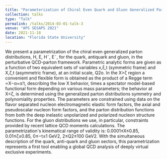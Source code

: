 ```yaml
---
title: "Parameterization of Chiral Even Quark and Gluon Generalized Parton Distributions"
collection: talks
type: "Talk"
permalink: /talks/2014-03-01-talk-3
venue: "APS SESAPS 2021"
date: 2021-11-18
location: "Florida State University"
---
```


We present a parametrization of the chiral even generalized parton distributions, H, E, H˜, E˜, for the quark, antiquark and gluon, in the perturbative QCD-parton framework. Parametric analytic forms are given as a function of two equivalent sets of variables x,ξ,t (symmetric frame) and X,ζ,t (asymmetric frame), at an initial scale, Q2o. In the X>ζ region a convenient and flexible form is obtained as the product of a Regge term ∝X−α+α′t, describing the low X behavior, times a spectator model-based functional form depending on various mass parameters; the behavior at X<ζ, is determined using the generalized parton distributions symmetry and polynomiality properties. The parameters are constrained using data on the flavor separated nucleon electromagnetic elastic form factors, the axial and pseudoscalar nucleon form factors, and the parton distribution functions from both the deep inelastic unpolarized and polarized nucleon structure functions. For the gluon distributions we use, in particular, constraints provided by recent lattice QCD moments calculations. The parametrization's kinematical range of validity is: 0.0001≤X≤0.85, 0.01≤ζ≤0.85, 0≤−t≤1 GeV2, 2≤Q2≤100 GeV2. With the simultaneous description of the quark, anti-quark and gluon sectors, this parametrization represents a first tool enabling a global QCD analysis of deeply virtual exclusive experiments. 